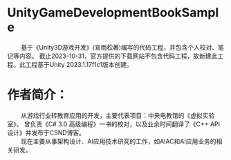 # UnityGameDevelopmentBookSample
&nbsp;&nbsp;&nbsp;&nbsp;&nbsp;&nbsp;&nbsp;&nbsp;基于《Unity3D游戏开发》(宣雨松著)编写的代码工程，并包含个人校对、笔记等内容。
截止2023-10-31，官方提供的下载网站不包含代码工程，故新建此工程。此工程基于Unity 2023.1.17f1c1版本创建。
# 作者简介：
 &nbsp;&nbsp;&nbsp;&nbsp;&nbsp;&nbsp;&nbsp;&nbsp;从游戏行业转教育应用的开发，主要代表项目：中央电教馆的《虚拟实验室》。
曾负责《C# 3.0 高级编程》一书的校对，以及业余时间翻译了《C++ API设计》并发布于CSND博客。
</br>
&nbsp;&nbsp;&nbsp;&nbsp;&nbsp;&nbsp;&nbsp;&nbsp;现在主要从事架构设计、AI应用技术研究的工作，如AIAC和AI应用业务的相关研发。


